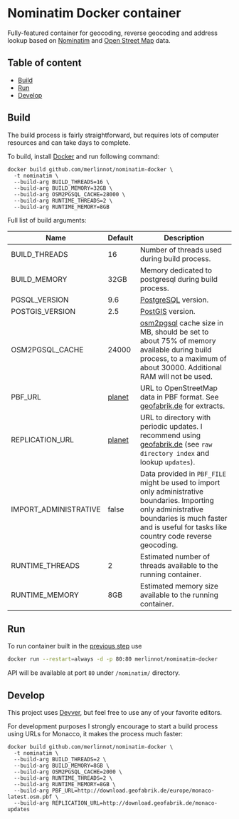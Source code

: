 Nominatim Docker container
==========================

Fully-featured container for geocoding, reverse geocoding and address lookup based on [Nominatim](https://github.com/openstreetmap/Nominatim) and [Open Street Map](http://www.openstreetmap.org) data.

## Table of content
- [Build](#build)
- [Run](#run)
- [Develop](#develop)

## Build
The build process is fairly straightforward, but requires lots of computer resources and can take days to complete.

To build, install [Docker](https://get.docker.com) and run following command:
```shell
docker build github.com/merlinnot/nominatim-docker \
  -t nominatim \
  --build-arg BUILD_THREADS=16 \
  --build-arg BUILD_MEMORY=32GB \
  --build-arg OSM2PGSQL_CACHE=28000 \
  --build-arg RUNTIME_THREADS=2 \
  --build-arg RUNTIME_MEMORY=8GB
```

Full list of build arguments:

| Name                  | Default | Description |
| --------------------- | ------- | ----------- |
| BUILD_THREADS         | 16      | Number of threads used during build process. |
| BUILD_MEMORY          | 32GB    | Memory dedicated to postgresql during build process. |
| PGSQL_VERSION         | 9.6     | [PostgreSQL](https://www.postgresql.org) version. |
| POSTGIS_VERSION       | 2.5     | [PostGIS](http://postgis.net) version. |
| OSM2PGSQL_CACHE       | 24000   | [osm2pgsql](https://github.com/openstreetmap/osm2pgsql) cache size in MB, should be set to about 75% of memory available during build process, to a maximum of about 30000. Additional RAM will not be used. |
| PBF_URL               | [planet](https://planet.osm.org/pbf/planet-latest.osm.pbf) | URL to OpenStreetMap data in PBF format. See [geofabrik.de](http://download.geofabrik.de) for extracts. |
| REPLICATION_URL       | [planet](https://planet.osm.org/replication/hour/) | URL to directory with periodic updates. I recommend using [geofabrik.de](http://download.geofabrik.de) (see `raw directory index` and lookup `updates`). |
| IMPORT_ADMINISTRATIVE | false   | Data provided in `PBF_FILE` might be used to import only administrative boundaries. Importing only administrative boundaries is much faster and is useful for tasks like country code reverse geocoding. |
| RUNTIME_THREADS       | 2       | Estimated number of threads available to the running container. |
| RUNTIME_MEMORY        | 8GB     | Estimated memory size available to the running container. |

## Run
To run container built in the [previous step](#build) use
```bash
docker run --restart=always -d -p 80:80 merlinnot/nominatim-docker
```
API will be available at port `80` under `/nominatim/` directory.

## Develop
This project uses [Devver](https://github.com/merlinnot/devver), but feel free to use any of your favorite editors.

For development purposes I strongly encourage to start a build process using URLs for Monacco, it makes the process much faster:
```shell
docker build github.com/merlinnot/nominatim-docker \
  -t nominatim \
  --build-arg BUILD_THREADS=2 \
  --build-arg BUILD_MEMORY=8GB \
  --build-arg OSM2PGSQL_CACHE=2000 \
  --build-arg RUNTIME_THREADS=2 \
  --build-arg RUNTIME_MEMORY=8GB \
  --build-arg PBF_URL=http://download.geofabrik.de/europe/monaco-latest.osm.pbf \
  --build-arg REPLICATION_URL=http://download.geofabrik.de/monaco-updates
```
